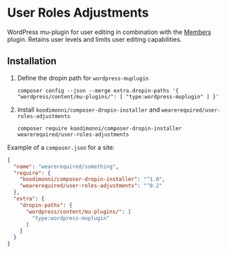# User Roles Adjustments

WordPress mu-plugin for user editing in combination with the [Members](https://wordpress.org/plugins/members/) plugin. Retains user levels and limits user editing capabilities.

## Installation

1. Define the dropin path for `wordpress-muplugin`  
   ```
   composer config --json --merge extra.dropin-paths '{ "wordpress/content/mu-plugins/": [ "type:wordpress-muplugin" ] }'
   ```
1. Install `koodimonni/composer-dropin-installer` and `wearerequired/user-roles-adjustments`  
   ```
   composer require koodimonni/composer-dropin-installer wearerequired/user-roles-adjustments
   ```

Example of a `composer.json` for a site:

```json
{
  "name": "wearerequired/something",
  "require": {
    "koodimonni/composer-dropin-installer": "^1.0",
    "wearerequired/user-roles-adjustments": "^0.2"
  },
  "extra": {
    "dropin-paths": {
      "wordpress/content/mu-plugins/": [
        "type:wordpress-muplugin"
      ]
    }
  }
}
